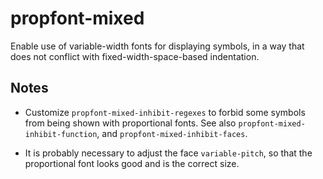 propfont-mixed
==============

Enable use of variable-width fonts for displaying symbols,
in a way that does not conflict with fixed-width-space-based
indentation.

Notes
-----

- Customize `propfont-mixed-inhibit-regexes` to forbid some
  symbols from being shown with proportional fonts. See also
  `propfont-mixed-inhibit-function`, and `propfont-mixed-inhibit-faces`.

- It is probably necessary to adjust the face `variable-pitch`,
  so that the proportional font looks good and is the correct size.
